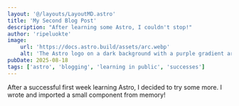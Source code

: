 ```yaml
---
layout: '@/layouts/LayoutMD.astro'
title: 'My Second Blog Post'
description: "After learning some Astro, I couldn't stop!"
author: 'ripeluokte'
image:
    url: 'https://docs.astro.build/assets/arc.webp'
    alt: 'The Astro logo on a dark background with a purple gradient arc.'
pubDate: 2025-08-18
tags: ['astro', 'blogging', 'learning in public', 'successes']
---
```


After a successful first week learning Astro, I decided to try some more. I wrote and imported a small component from
memory!
